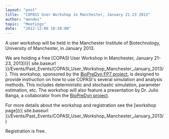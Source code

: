 ```yaml
---
layout: "post"
title:  "COPASI User Workshop in Manchester, January 21-23 2013"
author: "mendes"
topic:  "Meetings"
date:   "2012-12-06 10:58:00"
---
```


A user workshop will be held in the Manchester Institute of
Biotechnology, University of Manchester, in January 2013.

We are holding a free 
[COPASI User Workshop in Manchester, January 21-23, 2013]({{ site.baseurl }}/Events/Past_Events/COPASI_User_Workshop_Manchester_January_2013/).
This workshop, sponsored by the 
[BioPreDyn FP7 project](http://www.biopredyn.eu),
is designed to provide instruction on how to use COPASI's several
simulation and analysis methods. This includes deterministic and
stochastic simulation, parameter estimation, etc. The workshop will
also feature a presentation by Dr. Julio Banga, a collaborator from
the [BioPreDyn project](http://www.biopredyn.eu).

For more details about the workshop and registration see the [workshop
page]({{ site.baseurl }}/Events/Past_Events/COPASI_User_Workshop_Manchester_January_2013/)

Registration is free.

